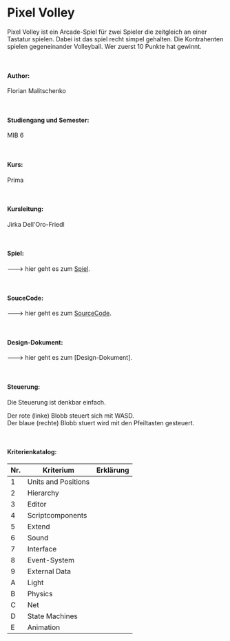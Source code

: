 # Pixel Volley

Pixel Volley ist ein Arcade-Spiel für zwei Spieler die zeitgleich an einer Tastatur spielen. Dabei ist das spiel recht simpel gehalten. Die Kontrahenten spielen gegeneinander Volleyball. Wer zuerst 10 Punkte hat gewinnt. 

<br>

#### Author: <br>
Florian Malitschenko

<br>

#### Studiengang und Semester: <br>
MIB 6

<br>

#### Kurs:<br>
Prima

<br>

#### Kursleitung:
Jirka Dell'Oro-Friedl

<br>

#### Spiel: <br>
---> hier geht es zum [Spiel](https://swampowl.github.io/PRIMA/PixelVolley/index.html).

<br>

#### SouceCode: <br>
---> hier geht es zum [SourceCode](https://github.com/Swampowl/PRIMA/tree/master/PixelVolley/Script/Source).

<br>

#### Design-Dokument: <br>
---> hier geht es zum [Design-Dokument].

<br>

#### Steuerung: <br>

Die Steuerung ist denkbar einfach. 

Der rote (linke) Blobb steuert sich mit WASD.<br>
Der blaue (rechte) Blobb stuert wird mit den Pfeiltasten gesteuert.

<br>

#### Kriterienkatalog:<br>


| Nr. | Kriterium  | Erklärung  |
|-----|---|---|
| 1   | Units and Positions |   |
| 2   | Hierarchy           |   |
| 3   | Editor              |   |
| 4   | Scriptcomponents    |   |
| 5   | Extend              |   |
| 6   | Sound               |   |
| 7   | Interface           |   |
| 8   | Event-System        |   |
| 9   | External Data       |   |
| A   | Light               |   |
| B   | Physics             |   |
| C   | Net                 |   |
| D   | State Machines      |   |
| E   | Animation           |   |


